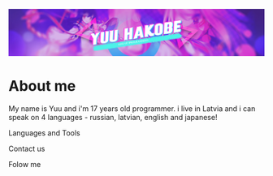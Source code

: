 [![Header](https://github.com/yuuhakobe/yuuhakobe/blob/main/assets/banner-GIT.jpg)](https://github.com/yuuhakobe)

# About me
My name is Yuu and i'm 17 years old programmer. i live in Latvia and i can speak on 4 languages - russian, latvian, english and japanese! 

Languages and Tools

Contact us

Folow me